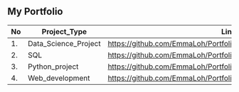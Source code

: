 ## My Portfolio

|No|Project_Type|Link|
|-|------------|----|
|1.|Data_Science_Project|https://github.com/EmmaLoh/Portfolio/tree/main/Data_Science_Projects|
|2.|SQL|https://github.com/EmmaLoh/Portfolio/tree/main/SQL|
|3.|Python_project|https://github.com/EmmaLoh/Portfolio/tree/main/Python_Project|
|4.|Web_development|https://github.com/EmmaLoh/Portfolio/tree/main/Web_development|
                                                                                                                                                                     
